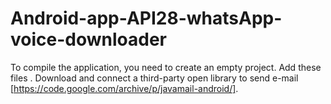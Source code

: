 # Android-app-API28-whatsApp-voice-downloader
To compile the application, you need to create an empty project. Add these files . Download and connect a third-party open library to send e-mail [https://code.google.com/archive/p/javamail-android/].
